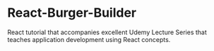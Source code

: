 # React-Burger-Builder
React tutorial that accompanies excellent Udemy Lecture Series that teaches application development using React concepts.
